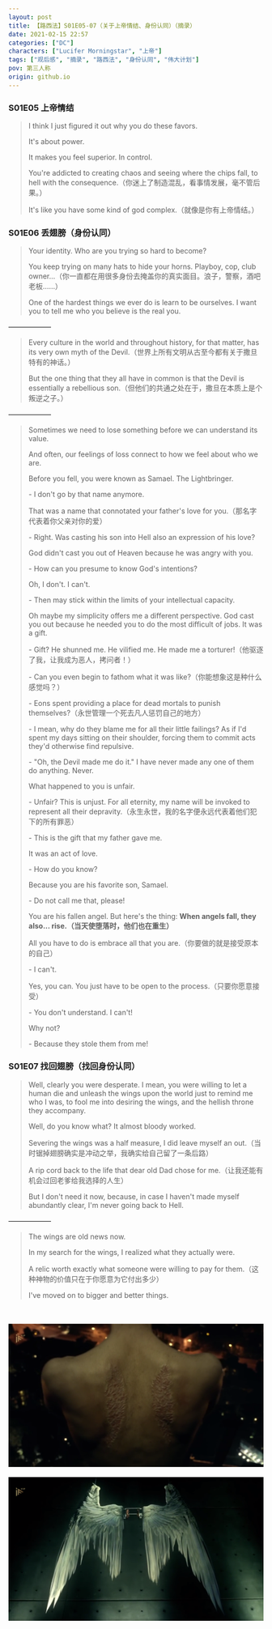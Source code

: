 ```yaml
---
layout: post
title: 【路西法】S01E05-07（关于上帝情结、身份认同）（摘录）
date: 2021-02-15 22:57
categories: ["DC"]
characters: ["Lucifer Morningstar", "上帝"]
tags: ["观后感", "摘录", "路西法", "身份认同", "伟大计划"]
pov: 第三人称
origin: github.io
---
```


### S01E05 上帝情结

> I think I just figured it out why you do these favors.
> 
> It's about power.
> 
> It makes you feel superior. In control.
> 
> You're addicted to creating chaos and seeing where the chips fall, to hell with the consequence.（你迷上了制造混乱，看事情发展，毫不管后果。）
> 
> It's like you have some kind of god complex.（就像是你有上帝情结。）


### S01E06 丢翅膀（身份认同）

> Your identity. Who are you trying so hard to become?
> 
> You keep trying on many hats to hide your horns. Playboy, cop, club owner...（你一直都在用很多身份去掩盖你的真实面目。浪子，警察，酒吧老板……）
> 
> One of the hardest things we ever do is learn to be ourselves. I want you to tell me who you believe is the real you.

——————

> Every culture in the world and throughout history, for that matter, has its very own myth of the Devil.（世界上所有文明从古至今都有关于撒旦特有的神话。）
> 
> But the one thing that they all have in common is that the Devil is essentially a rebellious son.（但他们的共通之处在于，撒旦在本质上是个叛逆之子。）

——————

> Sometimes we need to lose something before we can understand its value.
> 
> And often, our feelings of loss connect to how we feel about who we are.
> 
> Before you fell, you were known as Samael. The Lightbringer.
> 
> \- I don't go by that name anymore.
> 
> That was a name that connotated your father's love for you.（那名字代表着你父亲对你的爱）
> 
> \- Right. Was casting his son into Hell also an expression of his love?
> 
> God didn't cast you out of Heaven because he was angry with you.
> 
> \- How can you presume to know God's intentions?
> 
> Oh, I don't. I can't.
> 
> \- Then may stick within the limits of your intellectual capacity.
> 
> Oh maybe my simplicity offers me a different perspective. God cast you out because he needed you to do the most difficult of jobs. It was a gift.
> 
> \- Gift? He shunned me. He vilified me. He made me a torturer!（他驱逐了我，让我成为恶人，拷问者！）
> 
> \- Can you even begin to fathom what it was like?（你能想象这是种什么感觉吗？）
> 
> \- Eons spent providing a place for dead mortals to punish themselves?（永世管理一个死去凡人惩罚自己的地方）
> 
> \- I mean, why do they blame me for all their little failings? As if I'd spent my days sitting on their shoulder, forcing them to commit acts they'd otherwise find repulsive.
> 
> \- "Oh, the Devil made me do it." I have never made any one of them do anything. Never.
> 
> What happened to you is unfair.
> 
> \- Unfair? This is unjust. For all eternity, my name will be invoked to represent all their depravity.（永生永世，我的名字便永远代表着他们犯下的所有罪恶）
> 
> \- This is the gift that my father gave me.
> 
> It was an act of love.
> 
> \- How do you know?
> 
> Because you are his favorite son, Samael.
> 
> \- Do not call me that, please!
> 
> You are his fallen angel. But here's the thing: **When angels fall, they also... rise.（当天使堕落时，他们也在重生）**
> 
> All you have to do is embrace all that you are.（你要做的就是接受原本的自己）
> 
> \- I can't.
> 
> Yes, you can. You just have to be open to the process.（只要你愿意接受）
> 
> \- You don't understand. I can't!
> 
> Why not?
> 
> \- Because they stole them from me!


### S01E07 找回翅膀（找回身份认同）

> Well, clearly you were desperate. I mean, you were willing to let a human die and unleash the wings upon the world just to remind me who I was, to fool me into desiring the wings, and the hellish throne they accompany.
> 
> Well, do you know what? It almost bloody worked.
> 
> Severing the wings was a half measure, I did leave myself an out.（当时锯掉翅膀确实是冲动之举，我确实给自己留了一条后路）
> 
> A rip cord back to the life that dear old Dad chose for me.（让我还能有机会过回老爹给我选择的人生）
> 
> But I don't need it now, because, in case I haven't made myself abundantly clear, I'm never going back to Hell.

——————

> The wings are old news now.
> 
> In my search for the wings, I realized what they actually were.
> 
> A relic worth exactly what someone were willing to pay for them.（这种神物的价值只在于你愿意为它付出多少）
> 
> I've moved on to bigger and better things.


<br><br>
![](/assets/images/lofter/2021-02-13-Lucifer-1.png)
<br><br>
![](/assets/images/lofter/2021-02-13-Lucifer-2.png)
